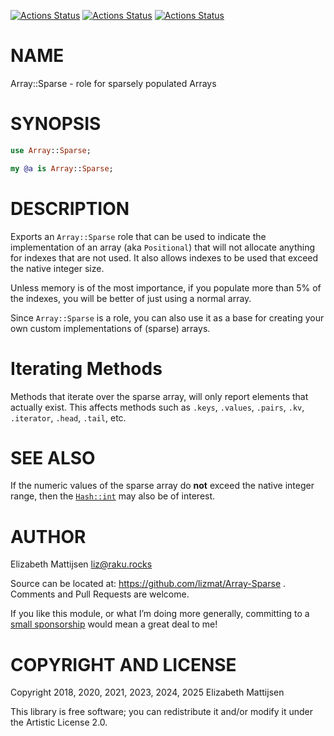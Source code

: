 [![Actions Status](https://github.com/lizmat/Array-Sparse/actions/workflows/linux.yml/badge.svg)](https://github.com/lizmat/Array-Sparse/actions) [![Actions Status](https://github.com/lizmat/Array-Sparse/actions/workflows/macos.yml/badge.svg)](https://github.com/lizmat/Array-Sparse/actions) [![Actions Status](https://github.com/lizmat/Array-Sparse/actions/workflows/windows.yml/badge.svg)](https://github.com/lizmat/Array-Sparse/actions)

NAME
====

Array::Sparse - role for sparsely populated Arrays

SYNOPSIS
========

```raku
use Array::Sparse;

my @a is Array::Sparse;
```

DESCRIPTION
===========

Exports an `Array::Sparse` role that can be used to indicate the implementation of an array (aka `Positional`) that will not allocate anything for indexes that are not used. It also allows indexes to be used that exceed the native integer size.

Unless memory is of the most importance, if you populate more than 5% of the indexes, you will be better of just using a normal array.

Since `Array::Sparse` is a role, you can also use it as a base for creating your own custom implementations of (sparse) arrays.

Iterating Methods
=================

Methods that iterate over the sparse array, will only report elements that actually exist. This affects methods such as `.keys`, `.values`, `.pairs`, `.kv`, `.iterator`, `.head`, `.tail`, etc.

SEE ALSO
========

If the numeric values of the sparse array do **not** exceed the native integer range, then the [`Hash::int`](https://raku.land/zef:lizmat/Hash::int) may also be of interest.

AUTHOR
======

Elizabeth Mattijsen <liz@raku.rocks>

Source can be located at: https://github.com/lizmat/Array-Sparse . Comments and Pull Requests are welcome.

If you like this module, or what I’m doing more generally, committing to a [small sponsorship](https://github.com/sponsors/lizmat/) would mean a great deal to me!

COPYRIGHT AND LICENSE
=====================

Copyright 2018, 2020, 2021, 2023, 2024, 2025 Elizabeth Mattijsen

This library is free software; you can redistribute it and/or modify it under the Artistic License 2.0.

